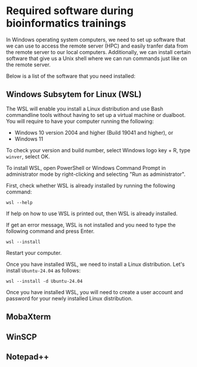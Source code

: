 # Required software during bioinformatics trainings
In Windows operating system computers, we need to set up software that we can use to access
the remote server (HPC) and easily tranfer data from the remote server to our local computers. Additionally, we can 
install certain software that give us a Unix shell where we can run commands just like on the remote server.

Below is a list of the software that you need installed:

## Windows Subsytem for Linux (WSL)
The WSL will enable you install a Linux distribution and use Bash commandline tools without having to set up a virtual machine or dualboot.
You will require to have your computer running the following:
- Windows 10 version 2004 and higher (Build 19041 and higher), or
- Windows 11

To check your version and build number, select Windows logo key + R, type `winver`, select OK.

To install WSL, open PowerShell or Windows Command Prompt in administrator mode by right-clicking and selecting "Run as administrator".

First, check whether WSL is already installed by running the following command:

```
wsl --help
```
If help on how to use WSL is printed out, then WSL is already installed.

If get an error message, WSL is not installed and you need to type the following command and press Enter.
```
wsl --install
```

Restart your computer.

Once you have installed WSL, we need to install a Linux distribution. Let's install `Ubuntu-24.04` as follows:

```
wsl --install -d Ubuntu-24.04
```
Once you have installed WSL, you will need to create a user account and password for your newly installed Linux distribution.


## MobaXterm

## WinSCP

## Notepad++


